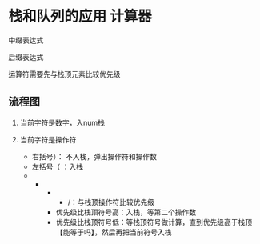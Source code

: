 # 栈和队列的应用 计算器

中缀表达式

后缀表达式



运算符需要先与栈顶元素比较优先级


## 流程图


1. 当前字符是数字，入num栈

2. 当前字符是操作符
    - 右括号）： 不入栈，弹出操作符和操作数
    - 左括号（ ：入栈
    - + - * /：与栈顶操作符比较优先级
        - 优先级比栈顶符号高：入栈，等第二个操作数
        - 优先级比栈顶符号低：等栈顶符号做计算，直到优先级高于栈顶【能等于吗】，然后再把当前符号入栈

